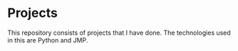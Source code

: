 # Projects

This repository consists of projects that I have done. The technologies used in this are Python and JMP.
